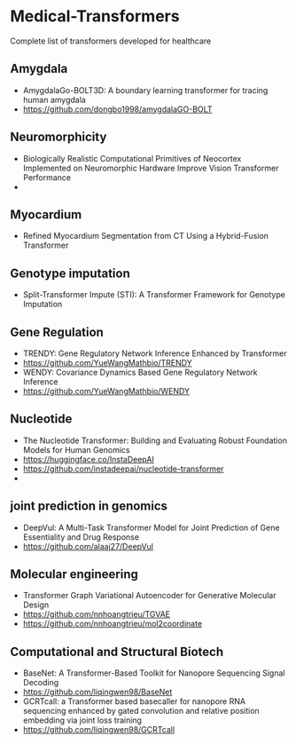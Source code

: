 # Medical-Transformers
Complete list of transformers developed for healthcare


##  Amygdala
- AmygdalaGo-BOLT3D: A boundary learning transformer for tracing human amygdala
- https://github.com/dongbo1998/amygdalaGO-BOLT

## Neuromorphicity
- Biologically Realistic Computational Primitives of Neocortex Implemented on Neuromorphic Hardware Improve Vision Transformer Performance
- 

## Myocardium
- Refined Myocardium Segmentation from CT Using a Hybrid-Fusion Transformer

## Genotype imputation
- Split-Transformer Impute (STI): A Transformer Framework for Genotype Imputation

## Gene Regulation
- TRENDY: Gene Regulatory Network Inference Enhanced by Transformer
- https://github.com/YueWangMathbio/TRENDY
- WENDY: Covariance Dynamics Based Gene Regulatory Network Inference
- https://github.com/YueWangMathbio/WENDY

## Nucleotide
- The Nucleotide Transformer: Building and Evaluating Robust Foundation Models for Human Genomics
- https://huggingface.co/InstaDeepAI
- https://github.com/instadeepai/nucleotide-transformer
- 

## joint prediction in genomics
- DeepVul: A Multi-Task Transformer Model for Joint Prediction of Gene Essentiality and Drug Response
- https://github.com/alaaj27/DeepVul

## Molecular engineering
- Transformer Graph Variational Autoencoder for Generative Molecular Design
- https://github.com/nnhoangtrieu/TGVAE
- https://github.com/nnhoangtrieu/mol2coordinate

## Computational and Structural Biotech
- BaseNet: A Transformer-Based Toolkit for Nanopore Sequencing Signal Decoding
- https://github.com/liqingwen98/BaseNet
- GCRTcall: a Transformer based basecaller for nanopore RNA sequencing enhanced by gated convolution and relative position embedding via joint loss training
- https://github.com/liqingwen98/GCRTcall

## 
